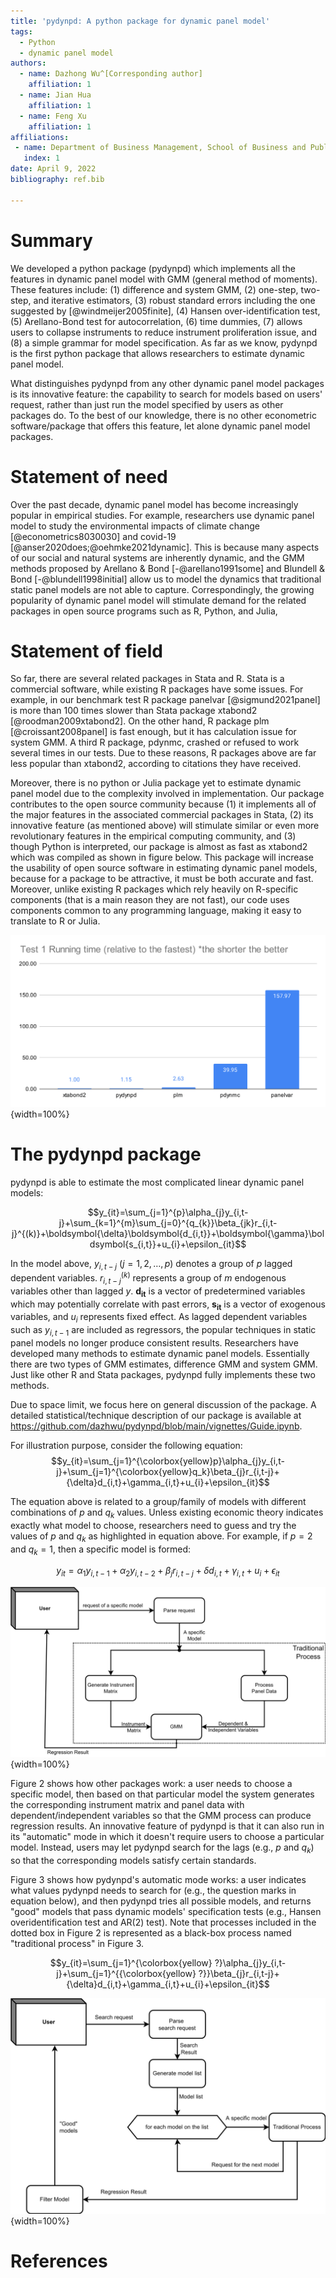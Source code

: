 ```yaml
---
title: 'pydynpd: A python package for dynamic panel model'
tags:
  - Python
  - dynamic panel model
authors:
  - name: Dazhong Wu^[Corresponding author] 
    affiliation: 1
  - name: Jian Hua
    affiliation: 1
  - name: Feng Xu
    affiliation: 1
affiliations:
 - name: Department of Business Management, School of Business and Public Administration, University of the District of Columbia, USA
   index: 1
date: April 9, 2022
bibliography: ref.bib

---
```




# Summary

We developed a python package (pydynpd) which implements all the
features in dynamic panel model with GMM (general method of moments).
These features include: (1) difference and system GMM, (2) one-step, two-step, and iterative estimators, (3) robust standard errors including the one
suggested by [@windmeijer2005finite], (4) Hansen over-identification test, (5)
Arellano-Bond test for autocorrelation, (6) time dummies, (7) allows
users to collapse instruments to reduce instrument proliferation issue,
and (8) a simple grammar for model specification. As far as we know, pydynpd is the first python package that allows researchers to estimate dynamic panel model.

What distinguishes pydynpd from any other dynamic panel model packages is its innovative feature: the capability to search for models based on users' request, rather than just run the model specified by users as other packages do. To the best of our knowledge, there is no other econometric software/package that offers this feature, let alone dynamic panel model packages.

# Statement of need 
Over the past decade, dynamic panel model has become increasingly
popular in empirical studies. For example, researchers use dynamic panel
model to study the environmental impacts of climate change [@econometrics8030030] and covid-19 [@anser2020does;@oehmke2021dynamic].
This is because many aspects of our social and natural systems are
inherently dynamic, and the GMM methods proposed by Arellano & Bond [-@arellano1991some] and Blundell & Bond [-@blundell1998initial] allow us to model the dynamics that
traditional static panel models are not able to capture.
Correspondingly, the growing popularity of dynamic panel model will
stimulate demand for the related packages in open source programs such
as R, Python, and Julia,

# Statement of field 
So far, there are several related packages in Stata and R.
Stata is a commercial software, while existing R packages have some
issues. For example, in our benchmark test R package panelvar [@sigmund2021panel] is more than 100 times slower than Stata package xtabond2 [@roodman2009xtabond2]. On the other hand, R package plm [@croissant2008panel]
is fast enough, but it
has calculation issue for system GMM. A third R package, pdynmc, crashed or refused to work several times in our tests. Due to these reasons, R packages above are far less popular than xtabond2, according to citations they
have received.

Moreover, there is no python or Julia package yet to estimate dynamic
panel model due to the complexity involved in implementation. Our
package contributes to the open source community because (1) it
implements all of the major features in the associated commercial packages in
Stata, (2) its innovative feature (as mentioned above) will stimulate similar or even more revolutionary features in the empirical computing community, and (3) though Python is interpreted, our package is almost as
fast as xtabond2 which was compiled as shown in figure below. This package will increase the usability of open source software in estimating dynamic panel models, because for a package to be attractive, it must be both accurate and fast. Moreover, unlike existing R
packages which rely heavily on R-specific components (that is a main
reason they are not fast), our code uses components common to any
programming language, making it easy to translate to R or Julia.

![Running time (relative to the fastest).\label{fig:runtime}](Test_1.svg){width=100%}



# The pydynpd package 

pydynpd is able to estimate the most complicated linear dynamic panel
models:

$$y_{it}=\sum_{j=1}^{p}\alpha_{j}y_{i,t-j}+\sum_{k=1}^{m}\sum_{j=0}^{q_{k}}\beta_{jk}r_{i,t-j}^{(k)}+\boldsymbol{\delta}\boldsymbol{d_{i,t}}+\boldsymbol{\gamma}\boldsymbol{s_{i,t}}+u_{i}+\epsilon_{it}$$

In the model above, $y_{i,t-j}$ ($j=1,2,\ldots,p$) denotes a group of
$p$ lagged dependent variables. $r_{i,t-j}^{(k)}$ represents a group of
$m$ endogenous variables other than lagged $y$. $\boldsymbol{d_{it}}$ is
a vector of predetermined variables which may potentially correlate with
past errors, $\boldsymbol{s_{it}}$ is a vector of exogenous variables,
and $u_{i}$ represents fixed effect. As lagged dependent variables such as $y_{i,t-1}$ are included as regressors, the
popular techniques in static panel models no longer produce consistent
results. Researchers have developed many methods to estimate dynamic
panel models. Essentially there are two types of GMM estimates,
difference GMM and system GMM. Just like other R and Stata packages, pydynpd fully implements these two methods.

Due to space limit, we focus here on general discussion of the package. A detailed statistical/technique description of our package is available at https://github.com/dazhwu/pydynpd/blob/main/vignettes/Guide.ipynb. 

For illustration purpose, consider the following equation:
$$y_{it}=\sum_{j=1}^{\colorbox{yellow}p}\alpha_{j}y_{i,t-j}+\sum_{j=1}^{\colorbox{yellow}q_k}\beta_{j}r_{i,t-j}+{\delta}d_{i,t}+\gamma_{i,t}+u_{i}+\epsilon_{it}$$

The equation above is related to a group/family of models with different combinations of $p$ and $q_{k}$ values. Unless existing economic theory indicates exactly what model to choose, researchers need to guess and try the values of $p$ and $q_{k}$ as highlighted in equation above. For example, if $p=2$ and $q_{k}=1$, then a specific model is formed:

$$ y_{it}=\alpha_{1}y_{i,t-1}+\alpha_{2}y_{i,t-2}+\beta_{j}r_{i,t-j}+{\delta}d_{i,t}+\gamma_{i,t}+u_{i}+\epsilon_{it}$$


![How alternative packages work. \label{fig:traditional}](./Images/traditional.png){width=100%}



Figure 2 shows how other packages work: a user needs to choose a specific model, then based on that particular model the system generates the corresponding instrument matrix and panel data with dependent/independent variables so that the GMM process can produce regression results. An innovative feature of pydynpd is that it can also run in its "automatic" mode in which it doesn't require users to choose a particular model. Instead, users may let pydynpd search for the lags (e.g., $p$ and $q_{k}$) so that the corresponding models satisfy certain standards.

Figure 3 shows how pydynpd's automatic mode works: a user indicates what values pydynpd needs to search for (e.g., the question marks in equation below), and then pydynpd tries all possible models, and returns "good" models that pass dynamic models' specification tests (e.g., Hansen overidentification test and AR(2) test). Note that processes included in the dotted box in Figure 2 is represented as a black-box process named "traditional process" in Figure 3.

$$y_{it}=\sum_{j=1}^{\colorbox{yellow} ?}\alpha_{j}y_{i,t-j}+\sum_{j=1}^{{\colorbox{yellow} ?}}\beta_{j}r_{i,t-j}+{\delta}d_{i,t}+\gamma_{i,t}+u_{i}+\epsilon_{it}$$

![The automatic mode in pydnynpd. \label{fig:auto_mode}](./Images/new_struct.png){width=100%}








# References

